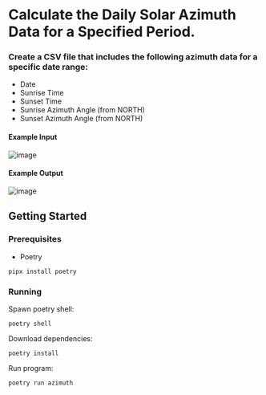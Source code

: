 # Calculate the Daily Solar Azimuth Data for a Specified Period.
### Create a CSV file that includes the following azimuth data for a specific date range:
- Date
- Sunrise Time
- Sunset Time
- Sunrise Azimuth Angle (from NORTH)
- Sunset Azimuth Angle (from NORTH)

#### Example Input
![image](https://github.com/jmurrah/azimuth/assets/110310485/ad899aae-7122-4148-a14b-ccb06a175ea8)

#### Example Output
![image](https://github.com/jmurrah/azimuth/assets/110310485/0acb4b6b-b796-47ff-977e-64a15eb8b17b)

## Getting Started

### Prerequisites
- Poetry
```
pipx install poetry
```

### Running
Spawn poetry shell:
```
poetry shell
```
Download dependencies:
```
poetry install
```
Run program:
```
poetry run azimuth
```
